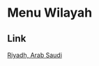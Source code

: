 # Menu Wilayah

## Link

[Riyadh, Arab Saudi](https://github.com/gigit-pemilu/pemilu-2024-99-luar-negeri/tree/main/pileg-dpr/hitung-suara/sub/99-luar-negeri/sub/98-riyadh-arab-saudi/sub/01-riyadh-arab-saudi)

